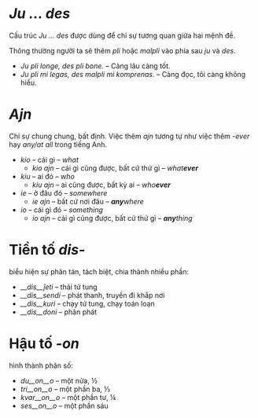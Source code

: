 # *Ju … des*

Cấu trúc *Ju … des* được dùng để chỉ sự tương quan giữa hai mệnh đề.

Thông thường người ta sẽ thêm *pli* hoặc *malpli* vào phía sau *ju* và *des*.

- *Ju pli longe, des pli bone.* – Càng lâu càng tốt.
- *Ju pli mi legas, des malpli mi komprenas.* – Càng đọc, tôi càng không hiểu.
 

# *Ajn*

Chỉ sự chung chung, bất định. Việc thêm *ajn* tương tự như việc thêm *-ever* hay *any/at all* trong tiếng Anh.

- *kio* – cái gì – *what*
  - *kio ajn* – cái gì cũng được, bất cứ thứ gì – *what**ever***
- *kiu* – ai đó – *who*
  - *kiu ajn* – ai cũng được, bất kỳ ai – *who**ever***
- *ie* – ở đâu đó – *somewhere*
  - *ie ajn* – bất cứ nơi đâu – ***any**where*
- *io* – cái gì đó – *something*
  - *io ajn* – cái gì cũng được, bất cứ thứ gì – ***any**thing*

# Tiền tố *dis-*

biểu hiện sự phân tán, tách biệt, chia thành nhiều phần:

- *__dis__ĵeti* – thải tứ tung
- *__dis__sendi* – phát thanh, truyền đi khắp nơi
- *__dis__kuri* – chạy tứ tung, chạy toán loạn
- *__dis__doni* – phân phát
 

# Hậu tố *-on*

hình thành phân số:

- *du__on__o*   – một nửa, ½
- *tri__on__o*  – một phần ba, ⅓
- *kvar__on__o* – một phần tư, ¼
- *ses__on__o*  – một phần sáu
 
